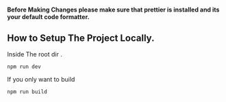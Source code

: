 #### Before Making Changes please make sure that prettier is installed and its your default code formatter.

## How to Setup The Project Locally.

Inside The root dir .

`npm run dev`

If you only want to build

`npm run build`
